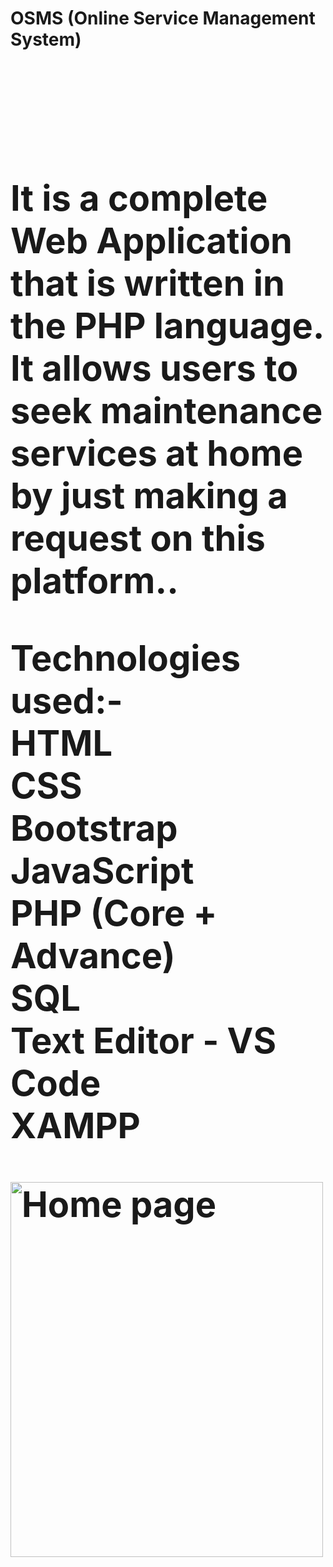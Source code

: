 <h1><b>OSMS<b> (Online Service Management System)<h1><br>

It is a complete Web Application that is written in the PHP language. <br>
It allows users to seek maintenance services at home by just making a request on this platform..

<b>Technologies used:-<b><br>
HTML<br>
CSS<br>
Bootstrap<br>
JavaScript<br>
PHP (Core + Advance)<br>
SQL<br>
Text Editor - VS Code<br>
XAMPP<br>

<img src="Screenshot_7-5-2024_15335_localhost" alt="Home page" width="500" height="600">

